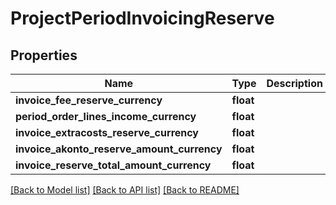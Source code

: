 # ProjectPeriodInvoicingReserve

## Properties
Name | Type | Description | Notes
------------ | ------------- | ------------- | -------------
**invoice_fee_reserve_currency** | **float** |  | [optional] 
**period_order_lines_income_currency** | **float** |  | [optional] 
**invoice_extracosts_reserve_currency** | **float** |  | [optional] 
**invoice_akonto_reserve_amount_currency** | **float** |  | [optional] 
**invoice_reserve_total_amount_currency** | **float** |  | [optional] 

[[Back to Model list]](../README.md#documentation-for-models) [[Back to API list]](../README.md#documentation-for-api-endpoints) [[Back to README]](../README.md)


